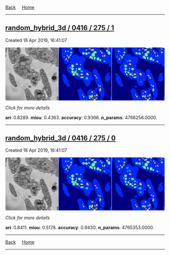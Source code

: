 
[Back](..)&nbsp;&nbsp;&nbsp;&nbsp;&nbsp;[Home](https://leapmanlab.github.io/snapshots)

---

<div class="summary"><a href="1"><h2>random_hybrid_3d / 0416 / 275 / 1</h2></a><p>Created 18 Apr 2019, 16:41:07
</p><a href="1"><img src="1/media/summary.png" align="center"></a><p>
<i>Click for more details</i>
</p></div>

**ari**: 0.8289. **miou**: 0.4363. **accuracy**: 0.9366. **n_params**: 4766256.0000. 

---

<div class="summary"><a href="0"><h2>random_hybrid_3d / 0416 / 275 / 0</h2></a><p>Created 18 Apr 2019, 16:41:07
</p><a href="0"><img src="0/media/summary.png" align="center"></a><p>
<i>Click for more details</i>
</p></div>

**ari**: 0.8411. **miou**: 0.5178. **accuracy**: 0.9430. **n_params**: 4765353.0000. 

---

[Back](..)&nbsp;&nbsp;&nbsp;&nbsp;&nbsp;[Home](https://leapmanlab.github.io/snapshots)

---